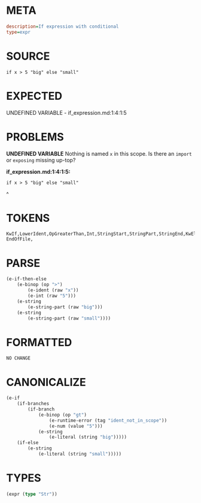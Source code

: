 # META
~~~ini
description=If expression with conditional
type=expr
~~~
# SOURCE
~~~roc
if x > 5 "big" else "small"
~~~
# EXPECTED
UNDEFINED VARIABLE - if_expression.md:1:4:1:5
# PROBLEMS
**UNDEFINED VARIABLE**
Nothing is named `x` in this scope.
Is there an `import` or `exposing` missing up-top?

**if_expression.md:1:4:1:5:**
```roc
if x > 5 "big" else "small"
```
   ^


# TOKENS
~~~zig
KwIf,LowerIdent,OpGreaterThan,Int,StringStart,StringPart,StringEnd,KwElse,StringStart,StringPart,StringEnd,
EndOfFile,
~~~
# PARSE
~~~clojure
(e-if-then-else
	(e-binop (op ">")
		(e-ident (raw "x"))
		(e-int (raw "5")))
	(e-string
		(e-string-part (raw "big")))
	(e-string
		(e-string-part (raw "small"))))
~~~
# FORMATTED
~~~roc
NO CHANGE
~~~
# CANONICALIZE
~~~clojure
(e-if
	(if-branches
		(if-branch
			(e-binop (op "gt")
				(e-runtime-error (tag "ident_not_in_scope"))
				(e-num (value "5")))
			(e-string
				(e-literal (string "big")))))
	(if-else
		(e-string
			(e-literal (string "small")))))
~~~
# TYPES
~~~clojure
(expr (type "Str"))
~~~
